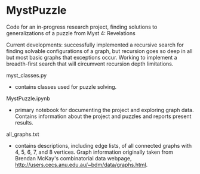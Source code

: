 # MystPuzzle

Code for an in-progress research project, finding solutions to generalizations of a puzzle from Myst 4: Revelations

Current developments: successfully implemented a recursive search for finding solvable configurations of a graph, but recursion goes so deep in all but most basic graphs that exceptions occur. Working to implement a breadth-first search that will circumvent recursion depth limitations.

myst_classes.py
  - contains classes used for puzzle solving.
  
MystPuzzle.ipynb
  - primary notebook for documenting the project and exploring graph data. Contains information about the project and puzzles and reports present results. 

all_graphs.txt
  - contains descriptions, including edge lists, of all connected graphs with 4, 5, 6, 7, and 8 vertices. Graph information originally taken from Brendan McKay's combinatorial data webpage, http://users.cecs.anu.edu.au/~bdm/data/graphs.html.